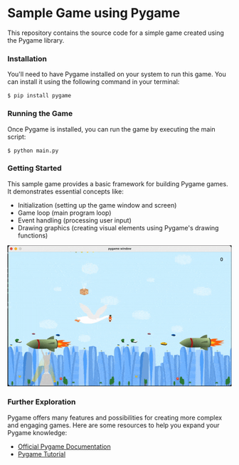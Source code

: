 Sample Game using Pygame
========================

This repository contains the source code for a simple game created using the Pygame library.

### Installation

You'll need to have Pygame installed on your system to run this game. You can install it using the following command in your terminal:

    $ pip install pygame

### Running the Game

Once Pygame is installed, you can run the game by executing the main script: 

    $ python main.py

### Getting Started

This sample game provides a basic framework for building Pygame games. It demonstrates essential concepts like:

* Initialization (setting up the game window and screen)
* Game loop (main program loop)
* Event handling (processing user input)
* Drawing graphics (creating visual elements using Pygame's drawing functions)

![game preview](./game_preview.gif)

### Further Exploration

Pygame offers many features and possibilities for creating more complex and engaging games. Here are some resources to help you expand your Pygame knowledge:

* [Official Pygame Documentation](https://www.pygame.org/docs/)
* [Pygame Tutorial](https://realpython.com/lessons/basic-pygame-program/)